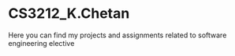 # CS3212_K.Chetan
Here you can find my projects and assignments related to software engineering elective 
